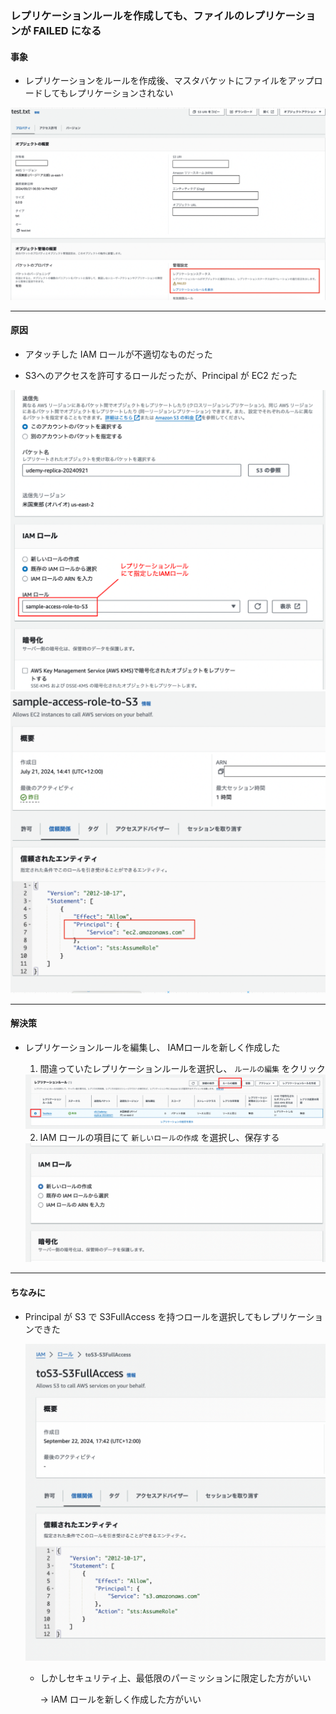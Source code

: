 ### レプリケーションルールを作成しても、ファイルのレプリケーションが FAILED になる

#### 事象

- レプリケーションをルールを作成後、マスタバケットにファイルをアップロードしてもレプリケーションされない

<img src="../img/S3-Replication_12.png" />

---

#### 原因

- アタッチした IAM ロールが不適切なものだった

- S3へのアクセスを許可するロールだったが、Principal が EC2 だった

<img src="../img/issue-S3-Replication_1.png" />

<img src="../img/issue-S3-Replication_2.png" />

---

#### 解決策

- レプリケーションルールを編集し、 IAMロールを新しく作成した

    1. 間違っていたレプリケーションルールを選択し、 `ルールの編集` をクリック

    <img src="../img/issue-S3-Replication_4.png" />

    <br>

    2. IAM ロールの項目にて `新しいロールの作成` を選択し、保存する

    <img src="../img/issue-S3-Replication_5.png" />

---

#### ちなみに

- Principal が S3 で S3FullAccess を持つロールを選択してもレプリケーションできた

    <img src="../img/issue-S3-Replication_3.png" />

    - しかしセキュリティ上、最低限のパーミッションに限定した方がいい

        → IAM ロールを新しく作成した方がいい
